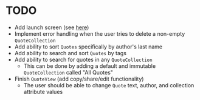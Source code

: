 # TODO

- Add launch screen (see [here](https://betterprogramming.pub/launch-screen-with-swiftui-bd2958771f3b))
- Implement error handling when the user tries to delete a non-empty `QuoteCollection`
- Add ability to sort `Quotes` specifically by author's last name
- Add ability to search and sort `Quotes` by tags
- Add ability to search for quotes in any `QuoteCollection`
  - This can be done by adding a default and immutable `QuoteCollection` called "All Quotes"
- Finish `QuoteView` (add copy/share/edit functionality)
  - The user should be able to change `Quote` text, author, and collection attribute values
